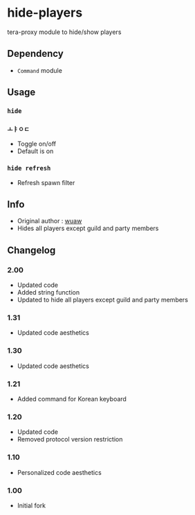 # hide-players
tera-proxy module to hide/show players

## Dependency
- `Command` module

## Usage
### `hide`
### `ㅗㅑㅇㄷ`
- Toggle on/off
- Default is on
### `hide refresh`
- Refresh spawn filter

## Info
- Original author : [wuaw](https://github.com/wuaw)
- Hides all players except guild and party members

## Changelog
### 2.00
- Updated code
- Added string function
- Updated to hide all players except guild and party members
### 1.31
- Updated code aesthetics
### 1.30
- Updated code aesthetics
### 1.21
- Added command for Korean keyboard
### 1.20
- Updated code
- Removed protocol version restriction
### 1.10
- Personalized code aesthetics
### 1.00
- Initial fork
